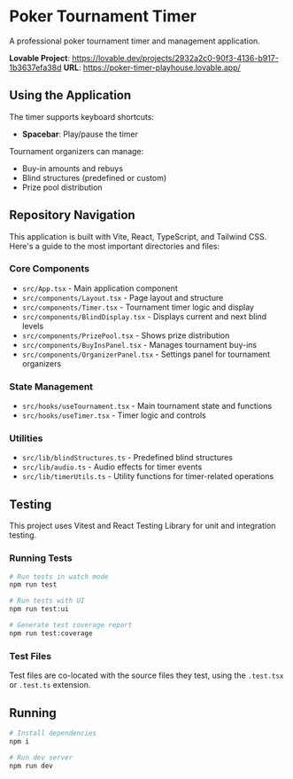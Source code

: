 # Poker Tournament Timer

A professional poker tournament timer and management application.

**Lovable Project**: https://lovable.dev/projects/2932a2c0-90f3-4136-b917-1b3637efa38d
**URL**: https://poker-timer-playhouse.lovable.app/

## Using the Application

The timer supports keyboard shortcuts:

- **Spacebar**: Play/pause the timer

Tournament organizers can manage:

- Buy-in amounts and rebuys
- Blind structures (predefined or custom)
- Prize pool distribution

## Repository Navigation

This application is built with Vite, React, TypeScript, and Tailwind CSS. Here's a guide to the most important directories and files:

### Core Components

- `src/App.tsx` - Main application component
- `src/components/Layout.tsx` - Page layout and structure
- `src/components/Timer.tsx` - Tournament timer logic and display
- `src/components/BlindDisplay.tsx` - Displays current and next blind levels
- `src/components/PrizePool.tsx` - Shows prize distribution
- `src/components/BuyInsPanel.tsx` - Manages tournament buy-ins
- `src/components/OrganizerPanel.tsx` - Settings panel for tournament organizers

### State Management

- `src/hooks/useTournament.tsx` - Main tournament state and functions
- `src/hooks/useTimer.tsx` - Timer logic and controls

### Utilities

- `src/lib/blindStructures.ts` - Predefined blind structures
- `src/lib/audio.ts` - Audio effects for timer events
- `src/lib/timerUtils.ts` - Utility functions for timer-related operations

## Testing

This project uses Vitest and React Testing Library for unit and integration testing.

### Running Tests

```sh
# Run tests in watch mode
npm run test

# Run tests with UI
npm run test:ui

# Generate test coverage report
npm run test:coverage
```

### Test Files

Test files are co-located with the source files they test, using the `.test.tsx` or `.test.ts` extension.

## Running

```sh
# Install dependencies
npm i

# Run dev server
npm run dev
```

